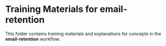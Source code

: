# Training Materials for email-retention
This folder contains training materials and explanations for concepts in the **email-retention** workflow.
